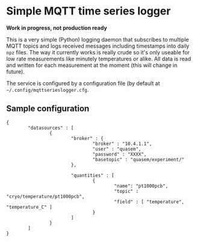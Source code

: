 # Simple MQTT time series logger

__Work in progress, not production ready__

This is a very simple (Python) logging daemon that subscribes
to multiple MQTT topics and logs received messages including
timestamps into daily ```npz``` files. The way it currently works
is really crude so it's only useable for low rate measurements
like minutely temperatures or alike. All data is read and written
for each measurement at the moment (this will change in future).

The service is configured by a configuration file (by default
at ```~/.config/mqttserieslogger.cfg```.

## Sample configuration

```
{
        "datasources" : [
                {
                        "broker" : {
                                "broker" : "10.4.1.1",
                                "user" : "quasem",
                                "password" : "XXXX",
                                "basetopic" : "quasem/experiment/"
                        },

                        "quantities" : [
                                {
                                        "name": "pt1000pcb",
                                        "topic" : "cryo/temperature/pt1000pcb",
                                        "field" : [ "temperature", "temperature_C" ]
                                }
                        ]
                }
        ]
}
```
